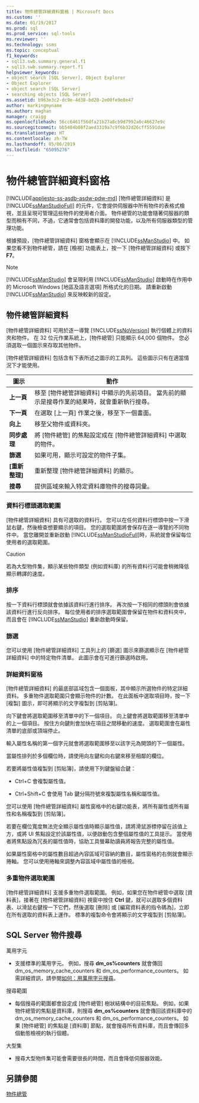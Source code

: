 ```yaml
---
title: 物件總管詳細資料窗格 | Microsoft Docs
ms.custom: ''
ms.date: 01/19/2017
ms.prod: sql
ms.prod_service: sql-tools
ms.reviewer: ''
ms.technology: ssms
ms.topic: conceptual
f1_keywords:
- sql13.swb.summary.general.f1
- sql13.swb.summary.report.f1
helpviewer_keywords:
- object search [SQL Server], Object Explorer
- Object Explorer
- object search [SQL Server]
- searching objects [SQL Server]
ms.assetid: b963e3c2-dc9e-4d38-bd28-2e00fe9e0e47
author: markingmyname
ms.author: maghan
manager: craigg
ms.openlocfilehash: 56cc6461f56dfa21b27a8cb9d7992a0c46627e9c
ms.sourcegitcommit: bb5484b08f2aed3319a7c9f6b32d26cff5591dae
ms.translationtype: HT
ms.contentlocale: zh-TW
ms.lasthandoff: 05/06/2019
ms.locfileid: "65095276"
---
```

# <a name="object-explorer-details-pane"></a>物件總管詳細資料窗格
[!INCLUDE[appliesto-ss-asdb-asdw-pdw-md](../../includes/appliesto-ss-asdb-asdw-pdw-md.md)]
[物件總管詳細資料] 是 [!INCLUDE[ssManStudioFull](../../includes/ssmanstudiofull-md.md)] 的元件，它會提供伺服器中所有物件的表格式檢視，並且呈現可管理這些物件的使用者介面。 物件總管的功能會隨著伺服器的類型而稍有不同，不過，它通常會包括資料庫的開發功能，以及所有伺服器類型的管理功能。  
  
根據預設，[物件總管詳細資料] 窗格會顯示在 [!INCLUDE[ssManStudio](../../includes/ssmanstudio-md.md)] 中。 如果您看不到物件總管，請在 [檢視] 功能表上，按一下 [物件總管詳細資料] 或按下 **F7**。  
  
> [!NOTE]  
> [!INCLUDE[ssManStudio](../../includes/ssmanstudio-md.md)] 會呈現利用 [!INCLUDE[ssManStudio](../../includes/ssmanstudio-md.md)] 啟動時在作用中的 Microsoft Windows [地區及語言選項] 所格式化的日期。 請重新啟動 [!INCLUDE[ssManStudio](../../includes/ssmanstudio-md.md)] 來反映較新的設定。  
  
## <a name="object-explorer-details"></a>物件總管詳細資料  
[物件總管詳細資料] 可用於逐一導覽 [!INCLUDE[ssNoVersion](../../includes/ssnoversion-md.md)] 執行個體上的資料夾和物件。 在 32 位元作業系統上，[物件總管] 只能顯示 64,000 個物件。 您必須選取一個圖示來存取其他物件。  
  
[物件總管詳細資料] 包括含有下表所述之圖示的工具列。 這些圖示只有在適當情況下才能使用。  
  
|圖示|動作|  
|--------|----------|  
|**上一頁**|移至 [物件總管詳細資料] 中顯示的先前項目。 當先前的顯示是搜尋作業的結果時，就會重新執行搜尋。|  
|**下一頁**|在選取 [上一頁] 作業之後，移至下一個畫面。|  
|**向上**|移至父物件或資料夾。|  
|**同步處理**|將 [物件總管] 的焦點設定成在 [物件總管詳細資料] 中選取的物件。|  
|**篩選**|如果可用，顯示可設定的物件子集。|  
|**[重新整理]**|重新整理 [物件總管詳細資料] 的顯示。|  
|**搜尋**|提供區域來輸入特定資料庫物件的搜尋詞彙。|  
  
### <a name="column-header-selections"></a>資料行標頭選取範圍  
[物件總管詳細資料] 具有可選取的資料行。 您可以在任何資料行標頭中按一下滑鼠右鍵，然後檢查想要顯示的項目。 您的選取範圍將會保存在逐一導覽的不同物件中。 當您離開並重新啟動 [!INCLUDE[ssManStudioFull](../../includes/ssmanstudiofull-md.md)]時，系統就會保留每位使用者的選取範圍。  
  
> [!CAUTION]  
> 若為大型物件集，顯示某些物件類型 (例如資料庫) 的所有資料行可能會稍微降低顯示轉譯的速度。  
  
### <a name="sorting"></a>排序  
按一下資料行標頭就會依據該資料行進行排序。 再次按一下相同的標頭則會依據該資料行進行反向排序。 每位使用者的排序選取範圍會保留在物件和資料夾中，而且會在 [!INCLUDE[ssManStudio](../../includes/ssmanstudio-md.md)] 重新啟動時保留。  
  
### <a name="filtering"></a>篩選  
您可以使用 [物件總管詳細資料] 工具列上的 [篩選] 圖示來篩選顯示在 [物件總管詳細資料] 中的特定物件清單。 此圖示會在可進行篩選時啟用。  
  
### <a name="details-pane"></a>詳細資料窗格  
[物件總管詳細資料] 的最底部區域包含一個面板，其中顯示所選物件的特定詳細資料。 多重物件選取範圍只會顯示物件的計數。 在此面板中選取項目時，按一下 [複製] 圖示，即可將顯示的文字複製到 [剪貼簿]。  
  
向下鍵會將選取範圍移至清單中的下一個項目。 向上鍵會將選取範圍移至清單中的上一個項目。 按住方向鍵則會加快在項目之間移動的速度。 選取範圍會在屬性清單的底部或頂端停止。  
  
輸入屬性名稱的第一個字元就會將選取範圍移至以該字元為開頭的下一個屬性。  
  
當屬性排列於多個欄位時，請使用向左鍵和向右鍵來移至相鄰的欄位。  
  
若要將屬性值複製到 [剪貼簿]，請使用下列鍵盤組合鍵：  
  
-   Ctrl+C 會複製屬性值。  
  
-   Ctrl+Shift+C 會使用 Tab 鍵分隔符號來複製屬性名稱和屬性值。  
  
您可以使用 [物件總管詳細資料] 屬性窗格中的右鍵功能表，將所有屬性或所有屬性和名稱複製到 [剪貼簿]。  
  
若要在欄位寬度無法完全顯示屬性值時顯示屬性值，請將滑鼠游標停留在該值上方，或將 UI 焦點設定於該屬性值，以便啟動包含整個屬性值的工具提示。 當使用者將焦點設為冗長的屬性值時，協助工具螢幕助讀員將報告完整的屬性值。  
  
如果屬性窗格中的屬性數目超過內容區域可容納的數目，屬性窗格的右側就會顯示捲軸。 您可以使用捲軸來調整內容區域中屬性值的檢視。  
  
### <a name="multiple-object-selection"></a>多重物件選取範圍  
[物件總管詳細資料] 支援多重物件選取範圍。 例如，如果您在物件總管中選取 [資料表]，接著在 [物件總管詳細資料] 視窗中按住 **Ctrl** 鍵，就可以選取多個資料表、以滑鼠右鍵按一下它們，然後選取 [刪除] 或 [編寫資料表的指令碼為]，立即在所有選取的資料表上運作。 標準的複製命令會將顯示的文字複製到 [剪貼簿]。  
  
## <a name="sql-server-object-search"></a>SQL Server 物件搜尋  
萬用字元  
  
-   支援標準的萬用字元。 例如，搜尋 **dm_os%counters** 就會傳回 dm_os_memory_cache_counters 和 dm_os_performance_counters。 如需詳細資訊，請參閱[如何：用萬用字元搜尋](../../relational-databases/scripting/search-text-with-wildcards.md)。  
  
搜尋範圍  
  
-   每個搜尋的範圍都會設定成 [物件總管] 樹狀結構中的目前焦點。 例如，如果物件總管的焦點是資料庫，則搜尋 **dm_os%counters** 就會傳回該資料庫中的 dm_os_memory_cache_counters 和 dm_os_performance_counters。 如果 [物件總管] 的焦點是 [資料庫] 節點，就會搜尋所有資料庫，而且會傳回多個動態檢視的執行個體。  
  
大型集  
  
-   搜尋大型物件集可能會需要很長的時間，而且會降低伺服器效能。  
  
## <a name="see-also"></a>另請參閱  
[物件總管](../../ssms/object/object-explorer.md)  
  
